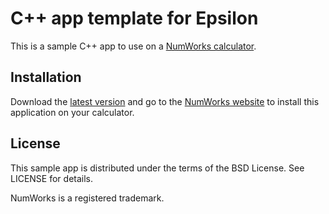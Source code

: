 # C++ app template for Epsilon

This is a sample C++ app to use on a [NumWorks calculator](https://www.numworks.com).

## Installation

Download the [latest version](../../releases/latest) and go to the [NumWorks website](https://my.numworks.com/apps) to install this application on your calculator.

## License

This sample app is distributed under the terms of the BSD License. See LICENSE for details.

NumWorks is a registered trademark.
